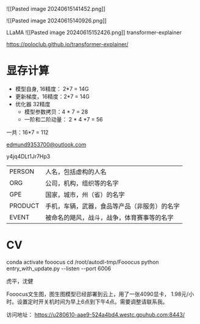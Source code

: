 



![[Pasted image 20240615141452.png]]



![[Pasted image 20240615140926.png]]





LLaMA 
![[Pasted image 20240615152426.png]]
transformer-explainer

https://poloclub.github.io/transformer-explainer/




# 显存计算
- 模型自身, 16精度： 2*7 =  14G
- 更新梯度，16精度：2*7 = 14G
- 优化器 32精度
    - 模型参数拷贝：4 * 7 = 28
    - 一阶和二阶动量： 2 * 4 *7 = 56
      
一共：16*7 = 112



edmund9353700@outlook.com

y4jq4DLt1Jr7Hp3



|         |                        |
| ------- | ---------------------- |
| PERSON  | 人名，包括虚构的人名             |
| ORG     | 公司，机构，组织等的名字           |
| GPE     | 国家，城市，州（省）的名字          |
| PRODUCT | 手机，车辆，武器，食品等产品（非服务）的名字 |
| EVENT   | 被命名的飓风，战斗，战争，体育赛事等的名字  |


# CV

conda activate fooocus
cd /root/autodl-tmp/Fooocus
python entry_with_update.py --listen --port 6006


虎平，沈健

Fooocus文生图，图生图模型已经部署到云上，用了一张4090显卡， 1.98元/小时。设置定时开关机时间为早上6点到下午4点。需要调整请联系我。

访问地址：
https://u280610-aae9-524a4bd4.westc.gpuhub.com:8443/